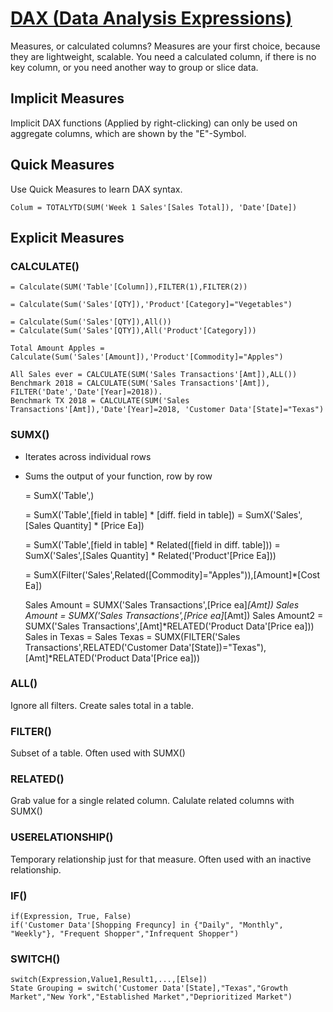 # [DAX (Data Analysis Expressions)](https://docs.microsoft.com/en-us/dax/)

Measures, or calculated columns? Measures are your first choice, because they are lightweight, scalable. You need a calculated column, if there is no key column, or you need another way to group or slice data.

## Implicit Measures

Implicit DAX functions (Applied by right-clicking) can only be used on aggregate columns, which are shown by the "E"-Symbol.

## Quick Measures

Use Quick Measures to learn DAX syntax.

    Colum = TOTALYTD(SUM('Week 1 Sales'[Sales Total]), 'Date'[Date])

## Explicit Measures

### CALCULATE()

    = Calculate(SUM('Table'[Column]),FILTER(1),FILTER(2))
    
    = Calculate(Sum('Sales'[QTY]),'Product'[Category]="Vegetables")
    
    = Calculate(Sum('Sales'[QTY]),All())
    = Calculate(Sum('Sales'[QTY]),All('Product'[Category]))
    
    Total Amount Apples = Calculate(Sum('Sales'[Amount]),'Product'[Commodity]="Apples")
    
    All Sales ever = CALCULATE(SUM('Sales Transactions'[Amt]),ALL())
    Benchmark 2018 = CALCULATE(SUM('Sales Transactions'[Amt]), FILTER('Date','Date'[Year]=2018)). 
    Benchmark TX 2018 = CALCULATE(SUM('Sales Transactions'[Amt]),'Date'[Year]=2018, 'Customer Data'[State]="Texas")

### SUMX()

* Iterates across individual rows
* Sums the output of your function, row by row

    = SumX('Table',<Expression>)
 
    = SumX('Table',[field in table] * [diff. field in table])
    = SumX('Sales',[Sales Quantity] * [Price Ea])
 
    = SumX('Table',[field in table] * Related([field in diff. table]))
    = SumX('Sales',[Sales Quantity] * Related('Product'[Price Ea]))
    
    = SumX(Filter('Sales',Related([Commodity]="Apples")),[Amount]*[Cost Ea])
 
    Sales Amount = SUMX('Sales Transactions',[Price ea]*[Amt])
    Sales Amount = SUMX('Sales Transactions',[Price ea]*[Amt])
    Sales Amount2 = SUMX('Sales Transactions',[Amt]*RELATED('Product Data'[Price ea]))
    Sales in Texas = Sales Texas = SUMX(FILTER('Sales Transactions',RELATED('Customer Data'[State])="Texas"),[Amt]*RELATED('Product Data'[Price ea]))

### ALL()

Ignore all filters. Create sales total in a table.

### FILTER()

Subset of a table. Often used with SUMX()

### RELATED()

Grab value for a single related column. Calulate related columns with SUMX()

### USERELATIONSHIP()

Temporary relationship just for that measure. Often used with an inactive relationship.

### IF()
 
    if(Expression, True, False)
    if('Customer Data'[Shopping Frequncy] in {"Daily", "Monthly", "Weekly"}, "Frequent Shopper","Infrequent Shopper")
    
### SWITCH()
 
    switch(Expression,Value1,Result1,...,[Else])
    State Grouping = switch('Customer Data'[State],"Texas","Growth Market","New York","Established Market","Deprioritized Market")
